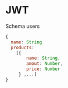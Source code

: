 
# JWT

Schema users
```javascript
{
  name: String
  products: 
    [{
        name: String,
        amout: Number,
        price: Number
     } ,...]
}
```

